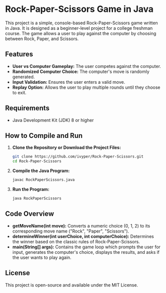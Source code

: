 # Rock-Paper-Scissors Game in Java

This project is a simple, console-based Rock-Paper-Scissors game written in Java. It is designed as a beginner-level project for a college freshman course. The game allows a user to play against the computer by choosing between Rock, Paper, and Scissors.

## Features

- **User vs Computer Gameplay:** The user competes against the computer.
- **Randomized Computer Choice:** The computer's move is randomly generated.
- **Input Validation:** Ensures the user enters a valid move.
- **Replay Option:** Allows the user to play multiple rounds until they choose to exit.

## Requirements

- Java Development Kit (JDK) 8 or higher

## How to Compile and Run

1. **Clone the Repository or Download the Project Files:**

   ```bash
   git clone https://github.com/ivyper/Rock-Paper-Scissors.git
   cd Rock-Paper-Scissors

2. **Compile the Java Program:**

    ```bash
    javac RockPaperScissors.java


3. **Run the Program:**
    ```bash
    java RockPaperScissors

## Code Overview

- **getMoveName(int move):** Converts a numeric choice (0, 1, 2) to its corresponding move name ("Rock", "Paper", "Scissors").
- **determineWinner(int userChoice, int computerChoice):** Determines the winner based on the classic rules of Rock-Paper-Scissors.
- **main(String[] args):** Contains the game loop which prompts the user for input, generates the computer's choice, displays the results, and asks if the user wants to play again.

## License

This project is open-source and available under the MIT License.
